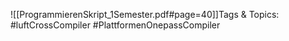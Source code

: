 
![[ProgrammierenSkript_1Semester.pdf#page=40]]Tags & Topics:
   #luftCrossCompiler
   #PlattformenOnepassCompiler
